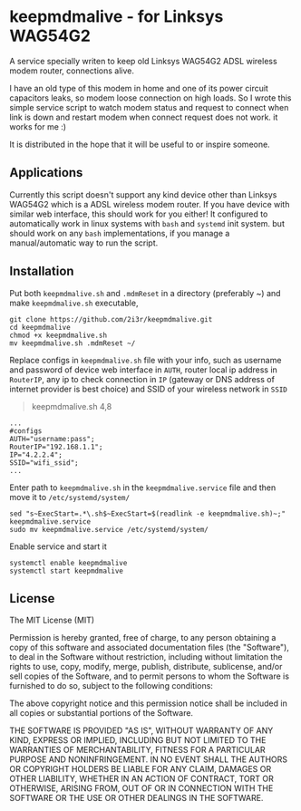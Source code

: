 # keepmdmalive - for Linksys WAG54G2

A service specially writen to keep old Linksys WAG54G2 ADSL wireless modem router, 
connections alive. 

I have an old type of this modem in home and one of its power circuit capacitors leaks,
so modem loose connection on high loads. So I wrote this simple service script to watch
modem status and request to connect when link is down and restart modem when connect request 
does not work. it works for me :)

It is distributed in the hope that it will be useful to or inspire someone.

## Applications

Currently this script doesn't support any kind device other than Linksys WAG54G2 which
is a ADSL wireless modem router.
If you have device with similar web interface, this should work for you either!
It configured to automatically work in linux systems with `bash` and `systemd` init system. 
but should work on any `bash` implementations, if you manage a manual/automatic way to run 
the script.

## Installation

Put both `keepmdmalive.sh` and `.mdmReset` in a directory (preferably ~) and make `keepmdmalive.sh` executable,
```
git clone https://github.com/2i3r/keepmdmalive.git
cd keepmdmalive
chmod +x keepmdmalive.sh
mv keepmdmalive.sh .mdmReset ~/
```
Replace configs in `keepmdmalive.sh` file with your info, such as username and password of device web interface in `AUTH`, router local ip address in `RouterIP`, any ip to check connection in `IP` (gateway or DNS address of internet provider is best choice) and SSID of your wireless network in `SSID`
> keepmdmalive.sh 4,8
```
...
#configs
AUTH="username:pass";
RouterIP="192.168.1.1";
IP="4.2.2.4"; 
SSID="wifi_ssid";
...
```
Enter path to `keepmdmalive.sh` in the `keepmdmalive.service` file and then move it to `/etc/systemd/system/`
```
sed "s~ExecStart=.*\.sh$~ExecStart=$(readlink -e keepmdmalive.sh)~;" keepmdmalive.service
sudo mv keepmdmalive.service /etc/systemd/system/
```
Enable service and start it
```
systemctl enable keepmdmalive
systemctl start keepmdmalive
```



## License

The MIT License (MIT)

Permission is hereby granted, free of charge, to any person obtaining a copy of this software and associated documentation files (the "Software"), to deal in the Software without restriction, including without limitation the rights to use, copy, modify, merge, publish, distribute, sublicense, and/or sell copies of the Software, and to permit persons to whom the Software is furnished to do so, subject to the following conditions:

The above copyright notice and this permission notice shall be included in all copies or substantial portions of the Software.

THE SOFTWARE IS PROVIDED "AS IS", WITHOUT WARRANTY OF ANY KIND, EXPRESS OR IMPLIED, INCLUDING BUT NOT LIMITED TO THE WARRANTIES OF MERCHANTABILITY, FITNESS FOR A PARTICULAR PURPOSE AND NONINFRINGEMENT. IN NO EVENT SHALL THE AUTHORS OR COPYRIGHT HOLDERS BE LIABLE FOR ANY CLAIM, DAMAGES OR OTHER LIABILITY, WHETHER IN AN ACTION OF CONTRACT, TORT OR OTHERWISE, ARISING FROM, OUT OF OR IN CONNECTION WITH THE SOFTWARE OR THE USE OR OTHER DEALINGS IN THE SOFTWARE.
